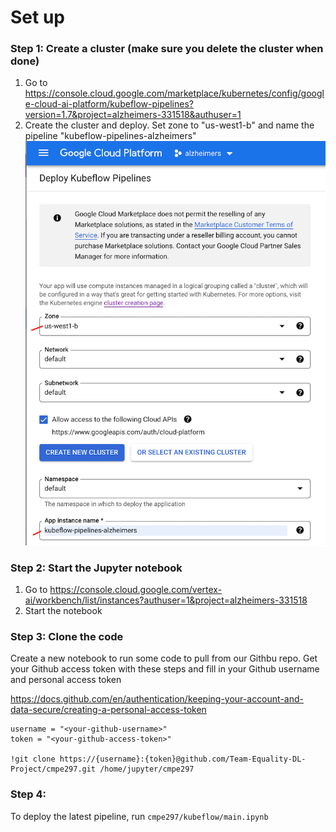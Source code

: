 # Set up
### Step 1: Create a cluster (make sure you delete the cluster when done)
1. Go to https://console.cloud.google.com/marketplace/kubernetes/config/google-cloud-ai-platform/kubeflow-pipelines?version=1.7&project=alzheimers-331518&authuser=1
2. Create the cluster and deploy. Set zone to "us-west1-b" and name the pipeline "kubeflow-pipelines-alzheimers"
    ![s](images/kubeflow_cluster_setup.png)
### Step 2: Start the Jupyter notebook
1. Go to https://console.cloud.google.com/vertex-ai/workbench/list/instances?authuser=1&project=alzheimers-331518
2. Start the notebook
### Step 3: Clone the code
Create a new notebook to run some code to pull from our Githbu repo. Get your Github access token with these steps and fill in your Github username and personal access token

https://docs.github.com/en/authentication/keeping-your-account-and-data-secure/creating-a-personal-access-token

```
username = "<your-github-username>"
token = "<your-github-access-token>"

!git clone https://{username}:{token}@github.com/Team-Equality-DL-Project/cmpe297.git /home/jupyter/cmpe297
```
### Step 4:
To deploy the latest pipeline, run `cmpe297/kubeflow/main.ipynb`